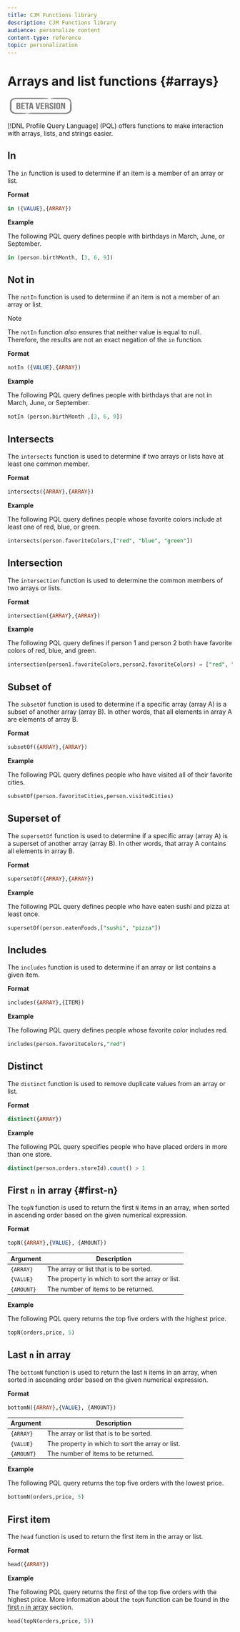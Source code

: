 ```yaml
---
title: CJM Functions library
description: CJM Functions library
audience: personalize content
content-type: reference
topic: personalization
---
```

# Arrays and list functions {#arrays}

![](../../assets/do-not-localize/badge.png)

[!DNL Profile Query Language] (PQL) offers functions to make interaction with arrays, lists, and strings easier.

## In

The `in` function is used to determine if an item is a member of an array or list.

**Format**

```sql
in ({VALUE},{ARRAY})
```

**Example**

The following PQL query defines people with birthdays in March, June, or September.

```sql
in (person.birthMonth, [3, 6, 9])
```

## Not in

The `notIn` function is used to determine if an item is not a member of an array or list.

>[!NOTE]
>
>The `notIn` function *also* ensures that neither value is equal to null. Therefore, the results are not an exact negation of the `in` function.

**Format**

```sql
notIn ({VALUE},{ARRAY})
```

**Example**

The following PQL query defines people with birthdays that are not in March, June, or September.

```sql
notIn (person.birthMonth ,[3, 6, 9])
```

## Intersects

The `intersects` function is used to determine if two arrays or lists have at least one common member.

**Format**

```sql
intersects({ARRAY},{ARRAY})
```

**Example**

The following PQL query defines people whose favorite colors include at least one of red, blue, or green.

```sql
intersects(person.favoriteColors,["red", "blue", "green"])
```

## Intersection

The `intersection` function is used to determine the common members of two arrays or lists.

**Format**

```sql
intersection({ARRAY},{ARRAY})
```

**Example**

The following PQL query defines if person 1 and person 2 both have favorite colors of red, blue, and green.

```sql
intersection(person1.favoriteColors,person2.favoriteColors) = ["red", "blue", "green"]
```

## Subset of

The `subsetOf` function is used to determine if a specific array (array A) is a subset of another array (array B). In other words, that all elements in array A are elements of array B.

**Format**

```sql
subsetOf({ARRAY},{ARRAY})
```

**Example**

The following PQL query defines people who have visited all of their favorite cities.

```sql
subsetOf(person.favoriteCities,person.visitedCities)
```

## Superset of

The `supersetOf` function is used to determine if a specific array (array A) is a superset of another array (array B). In other words, that array A contains all elements in array B.

**Format**

```sql
supersetOf({ARRAY},{ARRAY})
```

**Example**

The following PQL query defines people who have eaten sushi and pizza at least once.

```sql
supersetOf(person.eatenFoods,["sushi", "pizza"])
```

## Includes

The `includes` function is used to determine if an array or list contains a given item.

**Format**

```sql
includes({ARRAY},{ITEM})
```

**Example**

The following PQL query defines people whose favorite color includes red.

```sql
includes(person.favoriteColors,"red")
```

## Distinct

The `distinct` function is used to remove duplicate values from an array or list.

**Format**

```sql
distinct({ARRAY})
```

**Example**

The following PQL query specifies people who have placed orders in more than one store.

```sql
distinct(person.orders.storeId).count() > 1
```

## First `n` in array {#first-n}

The `topN` function is used to return the first `N` items in an array, when sorted in ascending order based on the given numerical expression.

**Format**

```sql
topN({ARRAY},{VALUE}, {AMOUNT})
```

| Argument | Description |
| --------- | ----------- |
| `{ARRAY}` | The array or list that is to be sorted. |
| `{VALUE}` | The property in which to sort the array or list. |
| `{AMOUNT}` | The number of items to be returned. |

**Example**

The following PQL query returns the top five orders with the highest price.

```sql
topN(orders,price, 5)
```

## Last `n` in array

The `bottomN` function is used to return the last `N` items in an array, when sorted in ascending order based on the given numerical expression.

**Format**

```sql
bottomN({ARRAY},{VALUE}, {AMOUNT})
```

| Argument | Description |
| --------- | ----------- | 
| `{ARRAY}` | The array or list that is to be sorted. |
| `{VALUE}` | The property in which to sort the array or list. |
| `{AMOUNT}` | The number of items to be returned. |

**Example**

The following PQL query returns the top five orders with the lowest price.

```sql
bottomN(orders,price, 5)
```

## First item

The `head` function is used to return the first item in the array or list.

**Format**

```sql
head({ARRAY})
```

**Example**

The following PQL query returns the first of the top five orders with the highest price. More information about the `topN` function can be found in the [first `n` in array](#first-n) section.

```sql
head(topN(orders,price, 5))
```
